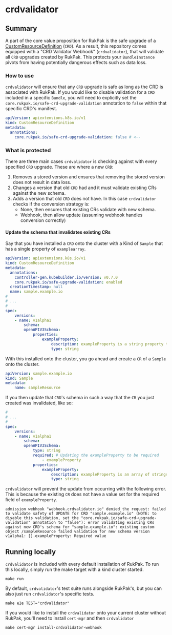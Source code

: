 # crdvalidator

## Summary
A part of the core value proposition for RukPak is the safe upgrade of a [CustomResourceDefinition](https://kubernetes.io/docs/tasks/extend-kubernetes/custom-resources/custom-resource-definitions/) (`CRD`). As a result, this repository comes equipped with a "CRD Validator Webhook" (`crdvalidator`), that will validate all `CRD` upgrades created by RukPak. This protects your `BundleInstance` pivots from having potentially dangerous effects such as data loss. 

### How to use

`crdvalidator` will ensure that any `CRD` upgrade is safe as long as the CRD is associated with RukPak. If you would like to disable validation for a `CRD` included in a specific `Bundle`, you will need to explicitly set the `core.rukpak.io/safe-crd-upgrade-validation` annotation to `false` within that specific CRD's manifest.

```yaml
apiVersion: apiextensions.k8s.io/v1
kind: CustomResourceDefinition
metadata:
  annotations:
    core.rukpak.io/safe-crd-upgrade-validation: false # <--
```

### What is protected
There are three main cases `crdvalidator` is checking against with every specified `CRD` upgrade. These are where a new `CRD`:
1. Removes a stored version and ensures that removing the stored version does not result in data loss.
2. Changes a version that old `CRD` had and it must validate existing CRs against the new schema.
3. Adds a version that old `CRD` does not have. In this case `crdvalidator` checks if the conversion strategy is:
    - None, then ensures that existing CRs validate with new schema.
    - Webhook, then allow update (assuming webhook handles conversion correctly)

#### Update the schema that invalidates existing CRs
Say that you have installed a `CRD` onto the cluster with a Kind of `Sample` that has a single property of `examplearray`. 

```yaml
apiVersion: apiextensions.k8s.io/v1
kind: CustomResourceDefinition
metadata:
  annotations:
    controller-gen.kubebuilder.io/version: v0.7.0
    core.rukpak.io/safe-upgrade-validation: enabled
  creationTimestamp: null
  name: sample.example.io
#
# ...
#
spec:
    versions:
    - name: v1alpha1
        schema:
        openAPIV3Schema:
            properties:
                exampleProperty:
                    description: exampleProperty is a string property to demonstrate crd validation logic.
                    type: string
```

With this installed onto the cluster, you go ahead and create a `CR` of a `Sample` onto the cluster. 

```yaml
apiVersion: sample.example.io
kind: Sample
metadata:
    name: sampleResource
```

If you then update that `CRD`'s schema in such a way that the `CR` you just created was invalidated, like so:

```yaml
#
# ...
#
spec:
    versions:
    - name: v1alpha1
        schema:
        openAPIV3Schema:
            type: string
            required: # Updating the exampleProperty to be required
                - exampleProperty
            properties:
                exampleProperty:
                    description: exampleProperty is an array of strings to demonstrate crd validation logic.
                    type: string
```


`crdvalidator` will prevent the update from occurring with the following error. This is because the existing `CR` does not have a value set for the required field of `exampleProperty`.

```
admission webhook "webhook.crdvalidator.io" denied the request: failed to validate safety of UPDATE for CRD "sample.example.io" (NOTE: to disable this validation, set the "core.rukpak.io/safe-crd-upgrade-validation" annotation to "false"): error validating existing CRs against new CRD's schema for "sample.example.io": existing custom object /sampleResource failed validation for new schema version v1alpha1: [].exampleProperty: Required value
```

## Running locally

`crdvalidator` is included with every default installation of RukPak. To run this locally, simply run the make target with a kind cluster started.

```console
make run
```

By default, `crdvalidator`'s test suite runs alongside RukPak's, but you can also just run `crdvalidator`'s specific tests.

```console
make e2e TEST="crdvalidator"
```

If you would like to install the `crdvalidator` onto your current cluster without RukPak, you'll need to install `cert-mgr` and then `crdvalidator`

```console
make cert-mgr install-crdvalidator-webhook
```
